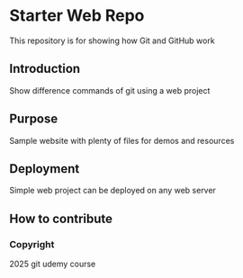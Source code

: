 # Starter Web Repo

This repository is for showing how Git and GitHub work

## Introduction
Show difference commands of git using a web project

## Purpose
Sample website with plenty of files for demos and resources

## Deployment
Simple web project can be deployed on any web server

## How to contribute

### Copyright
2025 git udemy course